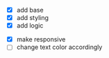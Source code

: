 - [X] add base
- [X] add styling
- [X] add logic
<!-- done in approximately 2 hrs -->
- [X] make responsive
- [ ] change text color accordingly
<!-- still some unwanted behaviour -->